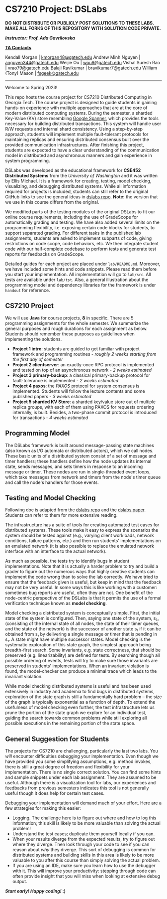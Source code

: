 # CS7210 Project: DSLabs

**DO NOT DISTRIBUTE OR PUBLICLY POST SOLUTIONS TO THESE LABS. MAKE ALL FORKS OF
THIS REPOSITORY WITH SOLUTION CODE PRIVATE.**

***Instructor: Prof. Ada Gavrilovska***

**<ins>TA Contacts</ins>**

Kendall Morgan | kmorgan48@gatech.edu
Andrew Minh Nguyen | anguyen344@gatech.edu
Weijie Ou | wou9@gatech.edu
Vishal Suresh Rao | vrao79@gatech.edu
Balaji Ravikumar | bravikumar7@gatech.edu
William (Tony) Mason | fsgeek@gatech.edu


***

Welcome to Spring 2023!

This repo hosts the course project for CS7210 Distributed Computing in Georgia
Tech. The course project is designed to guide students in gaining hands-on
experience with multiple approaches that are at the core of modern
distributed computing systems. During the semester, a sharded Key-Value (KV) store
resembling [Google Spanner](https://dl.acm.org/doi/pdf/10.1145/2491245),
which provides the tools necessary for building distributed transactions.
This system will handle user R/W requests and internal shard consistency.
Using a step-by-step approach, students will implement multiple fault-tolerant
protocols for maintaining replicas and ensuring distributed consensus built over
the provided communication infrastructures. After finishing this project,
students are expected to have a clear understanding of the communication model
in distributed and asynchronous manners and gain experience in system
programming.

DSLabs was developed as the educational framework for  **CSE452 Distributed
Systems** from the *University of Washington* and it was written by Ellis
Michael. It is a framework for creating, testing, model checking, visualizing, and debugging
distributed systems. While all information required for projects
is included, students can still refer to the original GitHub links to see the
general ideas in [dslabs repo](https://github.com/emichael/dslabs). **Note:**
the version that we use in this course differs from the original.

We modified parts of the testing modules of the original DSLabs to fit
our online course requirements, including the use of GradeScope for
automatically grading and testing. We have also added several limits on the
programming flexibility, i.e. exposing certain code blocks for students, to
support separated grading. For different tasks in the published lab assignments,
students are asked to implement subparts of code, giving restrictions on code
scope, code behaviors, etc. We then integrate student code with our
half-complete codebase to perform tests and generate test
reports for feedbacks on GradeScope.

Detailed guides for each project are placed under ``lab/README.md``. Moreover,
we have included some hints and code snippets. Please read them before you start
your implementation. All implementation will go to ``lab/src``. All tests are
available under ``lab/tst``. Also, a general illustration about the programming
model and dependency libraries for the framework is under ``handout`` for reference.

## CS7210 Project

We will use **Java** for course projects, **8** in specific. There are 5 programming assignments for the whole semester. We summarize the general purposes and rough durations for each assignment as below. Students should remember these purposes as guidelines when implementing the solutions.

- **Project 1 intro**: students are guided to get familiar with project framework and programming routines - *roughly 2 weeks starting from the first day of semester*
- **Project 2 clientserver**: an exactly-once RPC protocol is implemented and tested on top of an asynchronous network - *2 weeks estimated*
- **Project 3 primary-backup**: a classical primary-backup protocol for fault-tolerance is implemented - *2 weeks estimated*
- **Project 4 paxos**: the *PAXOS* protocol for system consensus is implemented. Students will follow the lecture contents and some published papers - *3 weeks estimated*
- **Project 5 sharded KV Store**: a sharded key/value store out of multiple replica groups, with each of them using PAXOS for requests ordering internally, is built. Besides, a two-phase commit protocol is introduced for transactions - *4 weeks estimated*

## Programming Model

The DSLabs framework is built around message-passing state machines (also known as I/O automata or distributed actors), which we call nodes. These basic units of a distributed system consist of a set of message and timer handlers; these handlers define how the node updates its internal state, sends messages, and sets timers in response to an incoming message or timer. These nodes are run in single-threaded event loops, which take messages from network and timers from the node's timer queue and call the node's handlers for those events.

## Testing and Model Checking

Following doc is adapted from the [dslabs
repo](https://github.com/emichael/dslabs) and the [dslabs
paper](https://ellismichael.com/papers/dslabs-eurosys19.pdf). Students can refer
to them for more extensive reading.

The infrastructure has a suite of tools for creating automated test cases for
distributed systems. These tools make it easy to express the scenarios the
system should be tested against (e.g., varying client workloads, network
conditions, failure patterns, etc.) and then run students' implementations on an
emulated network (it is also possible to replace the emulated network interface
with an interface to the actual network).

As much as possible, the tests try to identify bugs in student implementations.
Note that it is actually a harder problem to try and build a grader to figure
out the numerous ways that highly creative students can implement the code wrong
than to solve the lab correctly.  We have tried to ensure that the feedback
given is useful, but keep in mind that the feedback may not be very useful.  In
some ways this is like working with a customer: sometimes bug reports are
useful, often they are not.  One benefit of the node-centric perspective of the
DSLabs is that it permits the use of a formal verification technique known as
**model checking**.

Model checking a distributed system is conceptually simple. First, the initial
state of the system is configured. Then, saying one state of the system, s₂,
(consisting of the internal state of all nodes, the state of their timer queues,
and the state of the network) is the successor of another state s₁ if it can be
obtained from s₁ by delivering a single message or timer that is pending in s₁.
A state might have multiple successor states. Model checking is the systematic
exploration of this state graph, the simplest approach being breadth-first
search. Some invariants, e.g. state correctness, that should be preserved (e.g.
linearizability) are defined for tests. By searching though all possible
ordering of events, tests will try to make sure those invariants are preserved
in students' implementations. When an invariant violation is found, the
model-checker can produce a minimal trace which leads to the invariant
violation.

While model checking distributed systems is useful and has been used extensively in industry and academia to find bugs in distributed systems, exploration of the state graph is still a fundamentally hard problem – the size of the graph is typically exponential as a function of depth. To extend the usefulness of model checking even further, the test infrastructure lets us prune the portion of the state graph we explore for an individual test, guiding the search towards common problems while still exploring all possible executions in the remaining portion of the state space.

## General Suggestion for Students

The projects for CS7210 are challenging, particularly the last two labs. You
_will_ encounter difficulties debugging your implementation. Even though we have
provided you some simplifying assumptions, e.g. method invokes, there is still a
great degree of freedom and flexibility for your implementation.
There is no single correct solution. You can find some hints and sample snippets under
each lab assignment. They are assumed to be useful. Although there is a
visualization tool for labs, our experiences and feedbacks from previous
semesters indicates this tool is not generally useful though it does help for
certain test cases.

Debugging your implementation will demand much of your effort. Here are a few
strategies for making this easier:

- Logging.  The challenge here is to figure out where and how to log this
  information; this skill is likely to be more valuable than solving the actual
  problem!
- Understand the test cases; duplicate them yourself locally if you can.
- When your results diverge from the expected results, try to figure out where
  they diverge.  Then look through your code to see if you can reason about
  _why_ they diverge.  This sort of debugging is common for distributed systems
  and building skills in this area is likely to be more valuable to you after
  this course than simply solving the actual problem.
- If you are using an IDE, make sure you learn how to use the debugger with it.
  This will improve your productivity: stepping through code can often provide
  insight that you will miss when looking at extensive debug output.

***Start early! Happy coding!* :)**

